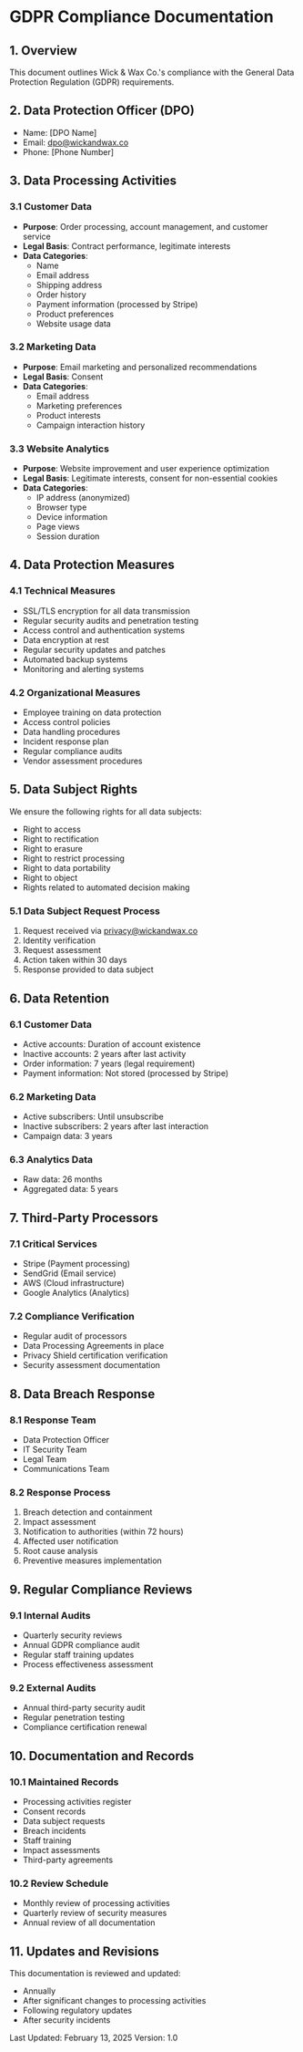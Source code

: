 # GDPR Compliance Documentation

## 1. Overview
This document outlines Wick & Wax Co.'s compliance with the General Data Protection Regulation (GDPR) requirements.

## 2. Data Protection Officer (DPO)
- Name: [DPO Name]
- Email: dpo@wickandwax.co
- Phone: [Phone Number]

## 3. Data Processing Activities

### 3.1 Customer Data
- **Purpose**: Order processing, account management, and customer service
- **Legal Basis**: Contract performance, legitimate interests
- **Data Categories**:
  - Name
  - Email address
  - Shipping address
  - Order history
  - Payment information (processed by Stripe)
  - Product preferences
  - Website usage data

### 3.2 Marketing Data
- **Purpose**: Email marketing and personalized recommendations
- **Legal Basis**: Consent
- **Data Categories**:
  - Email address
  - Marketing preferences
  - Product interests
  - Campaign interaction history

### 3.3 Website Analytics
- **Purpose**: Website improvement and user experience optimization
- **Legal Basis**: Legitimate interests, consent for non-essential cookies
- **Data Categories**:
  - IP address (anonymized)
  - Browser type
  - Device information
  - Page views
  - Session duration

## 4. Data Protection Measures

### 4.1 Technical Measures
- SSL/TLS encryption for all data transmission
- Regular security audits and penetration testing
- Access control and authentication systems
- Data encryption at rest
- Regular security updates and patches
- Automated backup systems
- Monitoring and alerting systems

### 4.2 Organizational Measures
- Employee training on data protection
- Access control policies
- Data handling procedures
- Incident response plan
- Regular compliance audits
- Vendor assessment procedures

## 5. Data Subject Rights
We ensure the following rights for all data subjects:
- Right to access
- Right to rectification
- Right to erasure
- Right to restrict processing
- Right to data portability
- Right to object
- Rights related to automated decision making

### 5.1 Data Subject Request Process
1. Request received via privacy@wickandwax.co
2. Identity verification
3. Request assessment
4. Action taken within 30 days
5. Response provided to data subject

## 6. Data Retention

### 6.1 Customer Data
- Active accounts: Duration of account existence
- Inactive accounts: 2 years after last activity
- Order information: 7 years (legal requirement)
- Payment information: Not stored (processed by Stripe)

### 6.2 Marketing Data
- Active subscribers: Until unsubscribe
- Inactive subscribers: 2 years after last interaction
- Campaign data: 3 years

### 6.3 Analytics Data
- Raw data: 26 months
- Aggregated data: 5 years

## 7. Third-Party Processors

### 7.1 Critical Services
- Stripe (Payment processing)
- SendGrid (Email service)
- AWS (Cloud infrastructure)
- Google Analytics (Analytics)

### 7.2 Compliance Verification
- Regular audit of processors
- Data Processing Agreements in place
- Privacy Shield certification verification
- Security assessment documentation

## 8. Data Breach Response

### 8.1 Response Team
- Data Protection Officer
- IT Security Team
- Legal Team
- Communications Team

### 8.2 Response Process
1. Breach detection and containment
2. Impact assessment
3. Notification to authorities (within 72 hours)
4. Affected user notification
5. Root cause analysis
6. Preventive measures implementation

## 9. Regular Compliance Reviews

### 9.1 Internal Audits
- Quarterly security reviews
- Annual GDPR compliance audit
- Regular staff training updates
- Process effectiveness assessment

### 9.2 External Audits
- Annual third-party security audit
- Regular penetration testing
- Compliance certification renewal

## 10. Documentation and Records

### 10.1 Maintained Records
- Processing activities register
- Consent records
- Data subject requests
- Breach incidents
- Staff training
- Impact assessments
- Third-party agreements

### 10.2 Review Schedule
- Monthly review of processing activities
- Quarterly review of security measures
- Annual review of all documentation

## 11. Updates and Revisions
This documentation is reviewed and updated:
- Annually
- After significant changes to processing activities
- Following regulatory updates
- After security incidents

Last Updated: February 13, 2025
Version: 1.0
